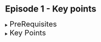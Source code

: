 # Episode 1 - Key points

<details><summary><font size=5>PreRequisites </font></summary>

### 1. Install `VS Code` using below link
```
👨🏻‍💻VS Code: https://code.visualstudio.com/download
```
</details>

<details><summary><font size=5>Key Points </font></summary>

  - ### Multiple markup languages
    - #### `HTML` : Hyper Text MarkUp Language
    - #### `XHTML` : eXtensible Hypertext Markup Language
    - #### `XML` : eXtensible Markup Language
    - #### `GML` : Geography Markup Language
    - #### `SGML` : Standard Generalized Markup Language
    - #### `KML` : Keyhole Markup Language
    - #### `MathML` : Mathematical Markup Language

  - ### Must have `Tags` in basic HTML code
    - #### `DOCTYPE`  - tells browsers about the html version
    - #### `HTML`
      - ##### `Lang`  - tells browsers about the language of page
    - #### `HEAD`
      - ##### `Title` - need to set the page title and for search engines
    - #### `Body`

  - ### index.html  :  <font size=3>`This is the entry file of any project/site. Search engines by default hit index.html when searching for your site. So always name the entry file of your page/project as 'index.html'`</font>

  - ### title  :  <font size=3>`This is must tag in your html code as it sets the page title. Also when search engine finds your page/site, it finds your page through title keywords.`</font>
</details>